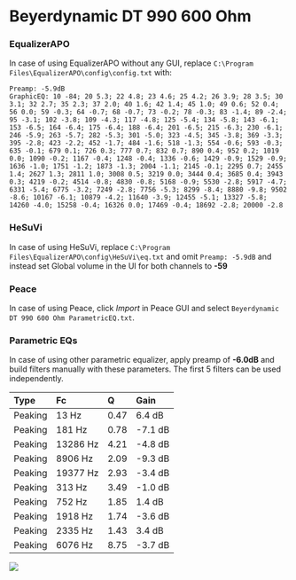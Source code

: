 # Beyerdynamic DT 990 600 Ohm

### EqualizerAPO
In case of using EqualizerAPO without any GUI, replace `C:\Program Files\EqualizerAPO\config\config.txt`
with:
```
Preamp: -5.9dB
GraphicEQ: 10 -84; 20 5.3; 22 4.8; 23 4.6; 25 4.2; 26 3.9; 28 3.5; 30 3.1; 32 2.7; 35 2.3; 37 2.0; 40 1.6; 42 1.4; 45 1.0; 49 0.6; 52 0.4; 56 0.0; 59 -0.3; 64 -0.7; 68 -0.7; 73 -0.2; 78 -0.3; 83 -1.4; 89 -2.4; 95 -3.1; 102 -3.8; 109 -4.3; 117 -4.8; 125 -5.4; 134 -5.8; 143 -6.1; 153 -6.5; 164 -6.4; 175 -6.4; 188 -6.4; 201 -6.5; 215 -6.3; 230 -6.1; 246 -5.9; 263 -5.7; 282 -5.3; 301 -5.0; 323 -4.5; 345 -3.8; 369 -3.3; 395 -2.8; 423 -2.2; 452 -1.7; 484 -1.6; 518 -1.3; 554 -0.6; 593 -0.3; 635 -0.1; 679 0.1; 726 0.3; 777 0.7; 832 0.7; 890 0.4; 952 0.2; 1019 0.0; 1090 -0.2; 1167 -0.4; 1248 -0.4; 1336 -0.6; 1429 -0.9; 1529 -0.9; 1636 -1.0; 1751 -1.2; 1873 -1.3; 2004 -1.1; 2145 -0.1; 2295 0.7; 2455 1.4; 2627 1.3; 2811 1.0; 3008 0.5; 3219 0.0; 3444 0.4; 3685 0.4; 3943 0.3; 4219 -0.2; 4514 -0.8; 4830 -0.8; 5168 -0.9; 5530 -2.8; 5917 -4.7; 6331 -5.4; 6775 -3.2; 7249 -2.8; 7756 -5.3; 8299 -8.4; 8880 -9.8; 9502 -8.6; 10167 -6.1; 10879 -4.2; 11640 -3.9; 12455 -5.1; 13327 -5.8; 14260 -4.0; 15258 -0.4; 16326 0.0; 17469 -0.4; 18692 -2.8; 20000 -2.8
```

### HeSuVi
In case of using HeSuVi, replace `C:\Program Files\EqualizerAPO\config\HeSuVi\eq.txt` and omit `Preamp:
-5.9dB` and instead set Global volume in the UI for both channels to **-59**

### Peace
In case of using Peace, click *Import* in Peace GUI and select `Beyerdynamic DT 990 600 Ohm ParametricEQ.txt`.

### Parametric EQs
In case of using other parametric equalizer, apply preamp of **-6.0dB** and build filters manually with
these parameters. The first 5 filters can be used independently.

| Type    | Fc       |    Q | Gain    |
|:--------|:---------|:-----|:--------|
| Peaking | 13 Hz    | 0.47 | 6.4 dB  |
| Peaking | 181 Hz   | 0.78 | -7.1 dB |
| Peaking | 13286 Hz | 4.21 | -4.8 dB |
| Peaking | 8906 Hz  | 2.09 | -9.3 dB |
| Peaking | 19377 Hz | 2.93 | -3.4 dB |
| Peaking | 313 Hz   | 3.49 | -1.0 dB |
| Peaking | 752 Hz   | 1.85 | 1.4 dB  |
| Peaking | 1918 Hz  | 1.74 | -3.6 dB |
| Peaking | 2335 Hz  | 1.43 | 3.4 dB  |
| Peaking | 6076 Hz  | 8.75 | -3.7 dB |

![](https://raw.githubusercontent.com/jaakkopasanen/AutoEq/master/results/headphonecom/sbaf-serious/Beyerdynamic%20DT%20990%20600%20Ohm/Beyerdynamic%20DT%20990%20600%20Ohm.png)
